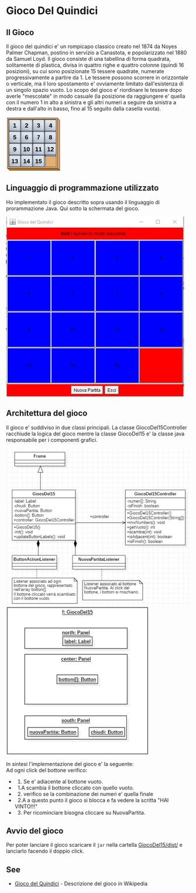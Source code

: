 # Gioco Del Quindici

## Il Gioco

Il gioco del quindici e' un rompicapo classico creato nel 1874 da Noyes Palmer Chapman, postino in servizio a Canastota, e popolarizzato nel 1880 da Samuel Loyd. 
Il gioco consiste di una tabellina di forma quadrata, solitamente di plastica, divisa in quattro righe e quattro colonne (quindi 16 posizioni), su cui sono posizionate 15 tessere quadrate, numerate progressivamente a partire da 1. 
Le tessere possono scorrere in orizzontale o verticale, ma il loro spostamento e' ovviamente limitato dall'esistenza di un singolo spazio vuoto. 
Lo scopo del gioco e' riordinare le tessere dopo averle "mescolate" in modo casuale (la posizione da raggiungere e' quella con il numero 1 in alto a sinistra e gli altri numeri 
a seguire da sinistra a destra e dall'alto in basso, fino al 15 seguito dalla casella vuota).
 
![Gioco Del Quindici risolto](./doc/giocoGelQuindiciWikipedia_risolto.png)

## Linguaggio di programmazione utilizzato

Ho implementato il gioco descritto sopra usando il linguaggio di prorammazione Java. 
Qui sotto la schermata del gioco.

![Schermata del Gioco](./doc/schermata-gioco.jpg)

## Architettura del gioco
 
Il gioco e' suddiviso in due classi principali. La classe GiocoDel15Controller racchiude la logica del gioco mentre la classe GiocoDel15 e' la classe java responsabile per i componenti grafici.

![Uml controller](./doc/class-diagram.jpg) ![Front-End layout](./doc/front-end-layout.jpg)
 
In sintesi l'implementazione del gioco e' la seguente:</br>
Ad ogni click del bottone verifico:</br>
- 1. Se e' adiacente al bottone vuoto.</br>
- &nbsp; 1.A scambia il bottone cliccato con quello vuoto.</br>
- 2. verifico se la combinazione dei numeri e' quella finale</br>
- &nbsp; 2.A a questo punto il gioco si blocca e fa vedere la scritta "HAI VINTO!!!"</br>
- 3. Per ricominciare bisogna cliccare su NuovaPartita.</br>

## Avvio del gioco
Per poter lanciare il gioco scaricare il `jar` nella cartella [GiocoDel15/dist/](./dist) e lanciarlo facendo il doppio click.

## See 


* [Gioco del Quindici](https://it.wikipedia.org/wiki/Gioco_del_quindici) - Descrizione del gioco in Wikipedia